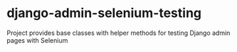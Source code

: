 # django-admin-selenium-testing
Project provides base classes with helper methods for testing Django admin pages with Selenium
